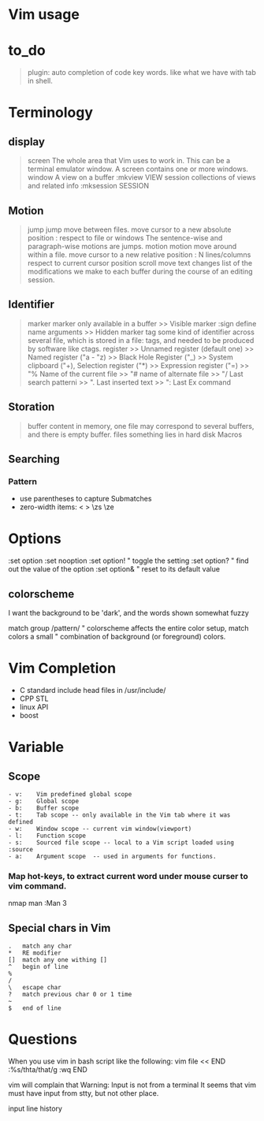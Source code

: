 # Vim usage

# to_do
> plugin: auto completion of code key words. like what we have with tab in
  shell.

# Terminology 
## display
> screen
    The whole area that Vim uses to work in. This can be a terminal emulator
    window. A screen contains one or more windows.
> window
    A view on a buffer
    :mkview VIEW
> session
    collections of views and related info
    :mksession SESSION
## Motion
> jump
    jump move between files.
    move cursor to a new absolute position : respect to file or windows
    The sentence-wise and paragraph-wise motions are jumps.
> motion
    motion move around within a file.
    move cursor to a new relative position : N lines/columns respect to
    current cursor position
> scroll
    move text 
> changes
    list of the modifications we make to each buffer during the course of an
    editing session.
## Identifier
> marker
    marker only available in a buffer
    >> Visible marker
	:sign	define	name	arguments
    >> Hidden marker
> tag
    some kind of identifier across several file, which is stored in a file:
    tags, and needed to be produced by software like ctags.
> register
    >> Unnamed register (default one)
    >> Named register ("a - "z)
    >> Black Hole Register ("_)
    >> System clipboard ("+), Selection register ("*)
    >> Expression register ("=)
    >> "%   Name of the current file
    >> "#   name of alternate file
    >> "/   Last search patterni
    >> ".   Last inserted text
    >> ":   Last Ex command
    
## Storation
> buffer
    content in memory, one file may correspond to several buffers, and there
    is empty buffer. 
> files
    something lies in hard disk
> Macros

## Searching
### Pattern
* use parentheses to capture Submatches
* zero-width items: < > \zs \ze

# Options
:set option
:set nooption
:set option!	" toggle the setting
:set option?	" find out the value of the option
:set option&	" reset to its default value

## colorscheme
I want the background to be 'dark', and the words shown somewhat fuzzy

match group /pattern/
    " colorscheme affects the entire color setup, match colors a small
    " combination of background (or foreground) colors.

# Vim Completion
* C standard include head files in /usr/include/
* CPP STL
* linux API
* boost 


# Variable 
## Scope
    - v:    Vim predefined global scope
    - g:    Global scope
    - b:    Buffer scope
    - t:    Tab scope -- only available in the Vim tab where it was defined
    - w:    Window scope -- current vim window(viewport)
    - l:    Function scope
    - s:    Sourced file scope -- local to a Vim script loaded using :source
    - a:    Argument scope  -- used in arguments for functions.
### Map hot-keys, to extract current word under mouse curser to vim command.
nmap <Leader>man :Man 3 <cword><CR>


Special chars in Vim
---------------------
    .   match any char
    *   RE modifier
    []	match any one withing []
    ^	begin of line
    %	
    /
    \	escape char
    ?	match previous char 0 or 1 time
    ~
    $	end of line





# Questions
When you use vim in bash script like the following:
vim file << END
:%s/thta/that/g
:wq
END

vim will complain that Warning: Input is not from a terminal
It seems that vim must have input from stty, but not other place.

input line history
